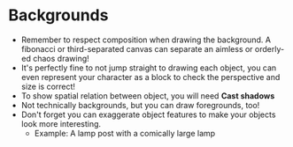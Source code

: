# Backgrounds

- Remember to respect composition when drawing the background. A fibonacci or third-separated canvas can separate an aimless or orderly-ed chaos drawing!
- It's perfectly fine to not jump straight to drawing each object, you can even represent your character as a block to check the perspective and size is correct!
- To show spatial relation between object, you will need **Cast shadows**
- Not technically backgrounds, but you can draw foregrounds, too!
- Don't forget you can exaggerate object features to make your objects look more interesting.
    - Example: A lamp post with a comically large lamp